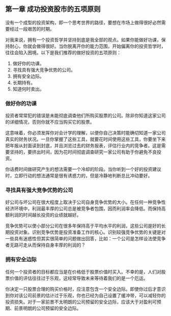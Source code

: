 ## 第一章 成功投资股市的五项原则

没有一个成型的投资架构，即一个思考世界的路径，要想在市场上做得很好必然需要经过一段艰苦的时期。

对我来说，拥有一个投资哲学并坚持到底是我全部的观点。如果你能做好功课，保持耐心，你就会做得很好。当你脱离开你的能力范围，开始偏离你的投资哲学时，往往会陷入困境。以下是我们推荐的做好投资的五项原则：

1. 做好你的功课。
2. 寻找具有强大竞争优势的公司。
3. 拥有安全边际。
4. 长期持有。
5. 知道何时卖出。

### 做好你的功课

投资者常常犯的错误是未能彻底调查他们所购买股票的公司。除非你知道这家公司的详细情况，否则你就不应当购买它的股票。

这意味着，你必须发挥你对会计学的理解，以便你自己决策时能确切知道一家公司真实的财务状况。一旦你掌握了这些工具，就要花时间使用这些工具，你要坐下来把年报从封面读到封底，并且浏览过去的财务报表，评估行业内的竞争者。这是需要坚持的，要挤出时间，因为花时间彻底调查研究一家公司有助于你避免不良投资。

你话费时间做研究产生的想法需要一个冷却的阶段。当你听到一个好的投资建议时，立即行动的想法通常是很有诱惑力的，但是冷静地判断总比冲动要好。

### 寻找具有强大竞争优势的公司

好公司与坏公司在很大程度上取决于公司自身竞争优势的大小。在任何一种竞争性经济环境中，利润最丰厚的公司总是被竞争者包围，因而利润率会降低。而保持高额利润的时间越长投资的业绩就越好。

竞争优势可以使小部分公司在很多年保持高于平均水平的利润，这些公司是好的长期投资对象。识别竞争优势是投资准备工作的核心。识别较强竞争优势的关键是对一些具有迷惑性但其实很简单的问题做出回答，比如：一个公司是怎样设法使竞争者无路可走从而保持自身丰厚的利润的？

### 拥有安全边际

任何一个投资者的目标都应当是在价格低于股票价值时买入。不幸的是，人们对股票价值的评估往往过于乐观，这经常导致未来等待着我们的是一个厄运。

你决定一只股票合理的购买价格时，应注意包含一个安全边际。即使你过后才意识到你对该公司前景的估计过于乐观，你也已经为自己设置了缓冲带，可以减轻你的投资损失。对于一家前景不太明朗的公司预留的安全边际，应该大于对盈利可预期、前景明朗的公司预留的安全边际。
